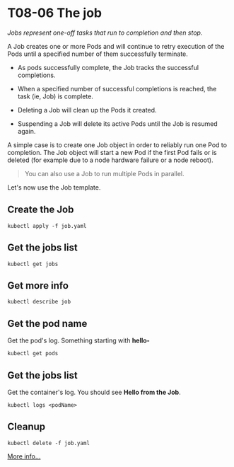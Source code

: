 # T08-06 The job

*Jobs represent one-off tasks that run to completion and then stop.*

A Job creates one or more Pods and will continue to retry execution of the Pods until a specified number of them successfully terminate. 

- As pods successfully complete, the Job tracks the successful completions. 

- When a specified number of successful completions is reached, the task (ie, Job) is complete.

- Deleting a Job will clean up the Pods it created. 

- Suspending a Job will delete its active Pods until the Job is resumed again.

A simple case is to create one Job object in order to reliably run one Pod to completion. The Job object will start a new Pod if the first Pod fails or is deleted (for example due to a node hardware failure or a node reboot).

> You can also use a Job to run multiple Pods in parallel.


Let's now use the Job template.

## Create the Job

    kubectl apply -f job.yaml

## Get the jobs list

    kubectl get jobs

## Get more info

    kubectl describe job

## Get the pod name

Get the pod's log.  Something starting with **hello-**

    kubectl get pods

## Get the jobs list

Get the container's log.  You should see **Hello from the Job**.

    kubectl logs <podName>

## Cleanup

    kubectl delete -f job.yaml


[More info...](https://kubernetes.io/docs/concepts/workloads/controllers/job/)